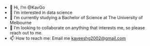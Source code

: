 - 👋 Hi, I’m @KavGo
- 👀 I’m interested in data science
- 🌱 I’m currently studying a Bachelor of Science at The University of Melbourne 
- 💞️ I’m looking to collaborate on anything that interests me, so please reach out to me.
- 📫 How to reach me: Email me kaveeshg2002@gmail.com

<!---
KavGo/KavGo is a ✨ special ✨ repository because its `README.md` (this file) appears on your GitHub profile.
You can click the Preview link to take a look at your changes.
--->
